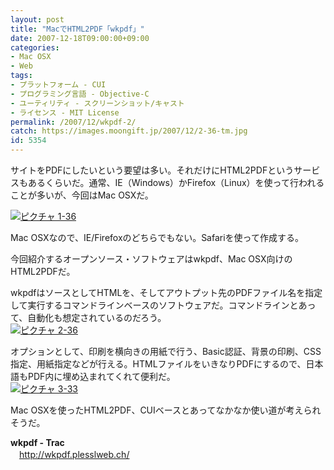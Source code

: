 ```yaml
---
layout: post
title: "MacでHTML2PDF「wkpdf」"
date: 2007-12-18T09:00:00+09:00
categories:
- Mac OSX
- Web
tags: 
- プラットフォーム - CUI
- プログラミング言語 - Objective-C
- ユーティリティ - スクリーンショット/キャスト
- ライセンス - MIT License
permalink: /2007/12/wkpdf-2/
catch: https://images.moongift.jp/2007/12/2-36-tm.jpg
id: 5354
---
```

サイトをPDFにしたいという要望は多い。それだけにHTML2PDFというサービスもあるくらいだ。通常、IE（Windows）かFirefox（Linux）を使って行われることが多いが、今回はMac OSXだ。   
  
[![ピクチャ 1-36](https://images.moongift.jp/2007/12/1-36-tm.jpg)](https://images.moongift.jp/2007/12/1-36.png)  
  
Mac OSXなので、IE/Firefoxのどちらでもない。Safariを使って作成する。   
  
今回紹介するオープンソース・ソフトウェアはwkpdf、Mac OSX向けのHTML2PDFだ。   
<!--more-->  
wkpdfはソースとしてHTMLを、そしてアウトプット先のPDFファイル名を指定して実行するコマンドラインベースのソフトウェアだ。コマンドラインとあって、自動化も想定されているのだろう。   
[![ピクチャ 2-36](https://images.moongift.jp/2007/12/2-36-tm.jpg)](https://images.moongift.jp/2007/12/2-36.png)  
  
オプションとして、印刷を横向きの用紙で行う、Basic認証、背景の印刷、CSS指定、用紙指定などが行える。HTMLファイルをいきなりPDFにするので、日本語もPDF内に埋め込まれてくれて便利だ。   
[![ピクチャ 3-33](https://images.moongift.jp/2007/12/3-33-tm.jpg)](https://images.moongift.jp/2007/12/3-33.png)  
  
Mac OSXを使ったHTML2PDF、CUIベースとあってなかなか使い道が考えられそうだ。   
  
**wkpdf - Trac**   
　[http://wkpdf.plesslweb.ch/   
](http://wkpdf.plesslweb.ch/)

